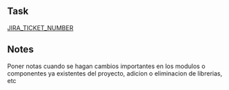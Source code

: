 ## Task

[JIRA_TICKET_NUMBER](JIRA_TICKET_URL)

## Notes

Poner notas cuando se hagan cambios importantes en los modulos o componentes ya existentes del proyecto, adicion o eliminacion de librerias, etc
